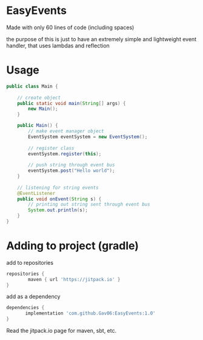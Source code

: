# EasyEvents
Made with only 60 lines of code (including spaces)


the purpose of this is just to have an extremely simple and lightweight event handler, that uses lambdas and reflection

# Usage

```java
public class Main {
  
    // create object
    public static void main(String[] args) {
        new Main();
    }

    public Main() {
        // make event manager object
        EventSystem eventSystem = new EventSystem();
        
        // register class
        eventSystem.register(this);
        
        // push string through event bus
        eventSystem.post("Hello world");
    }
    
    // listening for string events
    @EventListener
    public void onEvent(String s) {
        // printing out string sent through event bus
        System.out.println(s);
    }
}
```

# Adding to project (gradle)
add to repositories
```gradle
repositories {
		maven { url 'https://jitpack.io' }
}
```

add as a dependency
```gradle
dependencies {
	   implementation 'com.github.Gav06:EasyEvents:1.0'
}
```

Read the jitpack.io page for maven, sbt, etc.
